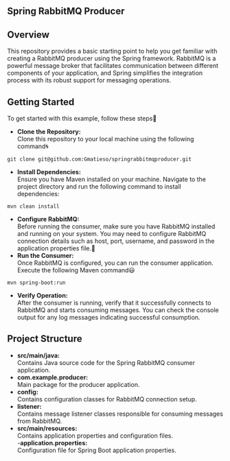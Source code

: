 ## **Spring RabbitMQ Producer**
## Overview
 This repository provides a basic starting point to help you get familiar with creating a RabbitMQ producer using the Spring framework. RabbitMQ is a powerful message broker that facilitates communication between different components of your application, and Spring simplifies the integration process with its robust support for messaging operations.
 ## Getting Started
To get started with this example, follow these steps🤟
- **Clone the Repository:**
 <br>Clone this repository to your local machine using the following command🌀 </br>
```
git clone git@github.com:Gmatieso/springrabbitmqproducer.git
 ```
- **Install Dependencies:** 
<br>Ensure you have Maven installed on your machine. Navigate to the project directory and run the following command to install dependencies:</br>
```
mvn clean install

```
 - **Configure RabbitMQ:**
<br>Before running the consumer, make sure you have RabbitMQ installed and running on your system. You may need to configure RabbitMQ connection details such as host, port, username, and password in the application properties file.🥇</br>
- **Run the Consumer:** 
<br>Once RabbitMQ is configured, you can run the consumer application. Execute the following Maven command😃</br>
```
mvn spring-boot:run
```
- **Verify Operation:** 
<br>After the consumer is running, verify that it successfully connects to RabbitMQ and starts consuming messages. You can check the console output for any log messages indicating successful consumption.</br>

## Project Structure
- **src/main/java:** 
<br>Contains Java source code for the Spring RabbitMQ consumer application.</br>
- **com.example.producer:**
<br>Main package for the producer application.</br>
- **config:**
  <br>Contains configuration classes for RabbitMQ connection setup.</br>
- **listener:**
  <br>Contains message listener classes responsible for consuming messages from RabbitMQ.</br>
- **src/main/resources:**
  <br>Contains application properties and configuration files.</br>
-**application.properties:**
<br> Configuration file for Spring Boot application properties.</br>
